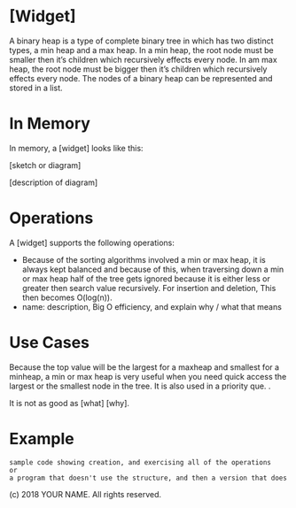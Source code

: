 # \[Widget\]

A binary heap is a type of complete binary tree in which has two distinct types, a min heap and a max heap. In a min heap, the root node must be smaller then it’s children which recursively effects every node. In am max heap, the root node must be bigger then it’s children which recursively effects every node.  The nodes of a binary heap can be represented and stored in a list.

# In Memory

In memory, a \[widget\] looks like this:

\[sketch or diagram\]

\[description of diagram\]

# Operations

A \[widget\] supports the following operations:

* Because of the sorting algorithms involved a min or max heap, it is always kept balanced and because of this, when traversing down a min or max heap half of the tree gets ignored because it is either less or greater then search value recursively. For insertion and deletion, This then becomes O(log(n)).  
* name: description, Big O efficiency, and explain why / what that means

# Use Cases

Because the top value will be the largest for a maxheap and smallest for a minheap, a min or max heap is very useful when you need quick access the largest or the smallest node in the tree. It is also used in a priority que. .

It is not as good as \[what] \[why\].

# Example

```
sample code showing creation, and exercising all of the operations
or
a program that doesn't use the structure, and then a version that does
```

(c) 2018 YOUR NAME. All rights reserved.

